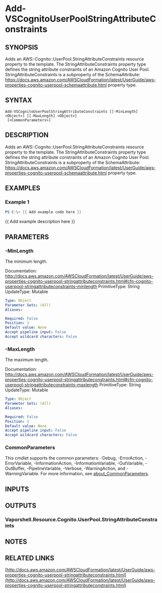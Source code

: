 # Add-VSCognitoUserPoolStringAttributeConstraints

## SYNOPSIS
Adds an AWS::Cognito::UserPool.StringAttributeConstraints resource property to the template.
The StringAttributeConstraints property type defines the string attribute constraints of an Amazon Cognito User Pool.
StringAttributeConstraints is a subproperty of the SchemaAttribute: https://docs.aws.amazon.com/AWSCloudFormation/latest/UserGuide/aws-properties-cognito-userpool-schemaattribute.html property type.

## SYNTAX

```
Add-VSCognitoUserPoolStringAttributeConstraints [[-MinLength] <Object>] [[-MaxLength] <Object>]
 [<CommonParameters>]
```

## DESCRIPTION
Adds an AWS::Cognito::UserPool.StringAttributeConstraints resource property to the template.
The StringAttributeConstraints property type defines the string attribute constraints of an Amazon Cognito User Pool.
StringAttributeConstraints is a subproperty of the SchemaAttribute: https://docs.aws.amazon.com/AWSCloudFormation/latest/UserGuide/aws-properties-cognito-userpool-schemaattribute.html property type.

## EXAMPLES

### Example 1
```powershell
PS C:\> {{ Add example code here }}
```

{{ Add example description here }}

## PARAMETERS

### -MinLength
The minimum length.

Documentation: http://docs.aws.amazon.com/AWSCloudFormation/latest/UserGuide/aws-properties-cognito-userpool-stringattributeconstraints.html#cfn-cognito-userpool-stringattributeconstraints-minlength
PrimitiveType: String
UpdateType: Mutable

```yaml
Type: Object
Parameter Sets: (All)
Aliases:

Required: False
Position: 1
Default value: None
Accept pipeline input: False
Accept wildcard characters: False
```

### -MaxLength
The maximum length.

Documentation: http://docs.aws.amazon.com/AWSCloudFormation/latest/UserGuide/aws-properties-cognito-userpool-stringattributeconstraints.html#cfn-cognito-userpool-stringattributeconstraints-maxlength
PrimitiveType: String
UpdateType: Mutable

```yaml
Type: Object
Parameter Sets: (All)
Aliases:

Required: False
Position: 2
Default value: None
Accept pipeline input: False
Accept wildcard characters: False
```

### CommonParameters
This cmdlet supports the common parameters: -Debug, -ErrorAction, -ErrorVariable, -InformationAction, -InformationVariable, -OutVariable, -OutBuffer, -PipelineVariable, -Verbose, -WarningAction, and -WarningVariable. For more information, see [about_CommonParameters](http://go.microsoft.com/fwlink/?LinkID=113216).

## INPUTS

## OUTPUTS

### Vaporshell.Resource.Cognito.UserPool.StringAttributeConstraints
## NOTES

## RELATED LINKS

[http://docs.aws.amazon.com/AWSCloudFormation/latest/UserGuide/aws-properties-cognito-userpool-stringattributeconstraints.html](http://docs.aws.amazon.com/AWSCloudFormation/latest/UserGuide/aws-properties-cognito-userpool-stringattributeconstraints.html)

